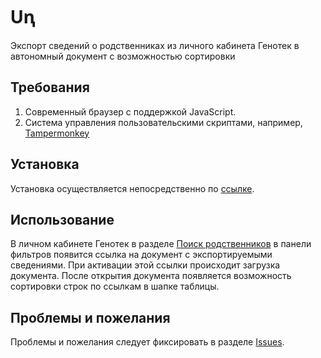 # Uꞑ
Экспорт сведений о родственниках из личного кабинета Генотек в автономный документ с возможностью сортировки

## Требования

1. Современный браузер с поддержкой JavaScript.
2. Система управления пользовательскими скриптами, например, [Tampermonkey](https://www.tampermonkey.net/)

## Установка

Установка осуществляется непосредственно по [ссылке](https://raw.githubusercontent.com/zcc39r/ung/master/ung.user.js).

## Использование

В личном кабинете Генотек в разделе [Поиск родственников](https://lk.genotek.ru/ancestry/relatives) в панели фильтров появится ссылка на документ с экспортируемыми сведениями. При активации этой ссылки проиcходит загрузка документа. После открытия документа появляется возможность сортировки строк по ссылкам в шапке таблицы.

## Проблемы и пожелания

Проблемы и пожелания следует фиксировать в разделе [Issues](https://github.com/zcc39r/ung/issues).
